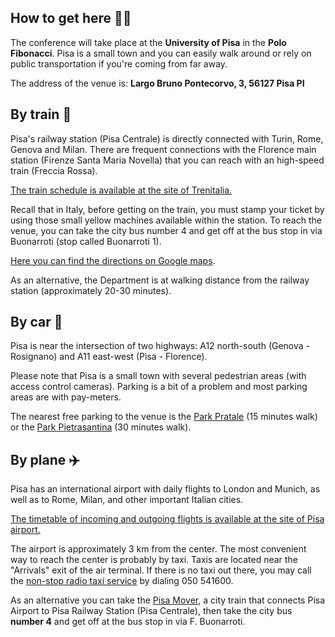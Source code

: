 
## How to get here 🚶‍♀️

The conference will take place at the **University of Pisa** in the **Polo Fibonacci**. Pisa is a small town and you can easily walk around or rely on public transportation if you're coming from far away.

The address of the venue is: **Largo Bruno Pontecorvo, 3, 56127 Pisa PI**

## By train 🚄
Pisa's railway station (Pisa Centrale) is directly connected with Turin, Rome, Genova and Milan. There are frequent connections with the Florence main station (Firenze Santa Maria Novella) that you can reach with an high-speed train (Freccia Rossa). 

[The train schedule is available at the site of Trenitalia.](http://www.trenitalia.com)

Recall that in Italy, before getting on the train, you must stamp your ticket by using those small yellow machines available within the station. 
To reach the venue, you can take the city bus number 4 and get off at the bus stop in via Buonarroti (stop called Buonarroti 1).

[Here you can find the directions on Google maps](https://goo.gl/maps/i8kgqhRBj752). 

As an alternative, the Department is at walking distance from the railway station (approximately 20-30 minutes).


## By car 🚗
Pisa is near the intersection of two highways: A12 north-south (Genova - Rosignano) and A11 east-west (Pisa - Florence). 

Please note that Pisa is a small town with several pedestrian areas (with access control cameras). Parking is a bit of a problem and most parking areas are with pay-meters. 

The nearest free parking to the venue is the [Park Pratale](https://goo.gl/maps/1xpJnXVLowJ2) (15 minutes walk) or the [Park Pietrasantina](https://goo.gl/maps/Cbi9aZy5qi92) (30 minutes walk).


## By plane ✈️
Pisa has an international airport with daily flights to London and Munich, as well as to Rome, Milan, and other important Italian cities. 

[The timetable of incoming and outgoing flights is available at the site of Pisa airport.](http://www.pisa-airport.com/it/i-passeggeri/arrivi/orario-generale.html)

The airport is approximately 3 km from the center. The most convenient way to reach the center is probably by taxi. Taxis are located near the "Arrivals" exit of the air terminal. If there is no taxi out there, you may call the [non-stop radio taxi service](http://www.cotapi.it/en/) by dialing 050 541600. 

As an alternative you can take the [Pisa Mover](http://pisa-mover.com/en/), a city train that connects Pisa Airport to Pisa Railway Station (Pisa Centrale), then take the city bus **number 4** and get off at the bus stop in via F. Buonarroti.